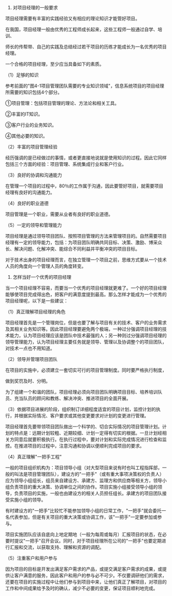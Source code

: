 
1. 对项目经理的一般要求

项目经理需要有丰富的实践经验又有相应的理论知识才能管好项目。

在我国，项目经理一般由优秀的工程师成长起来，这些工程师一般通过自学、培训、

师长的传帮带、自己的实践及总结经过若干项目的历练才能成长为一名优秀的项目经理。

一个合格的项目经理，至少应当具备如下的素质。

（1）足够的知识

参考前面的"图4-1项目管理团队需要的专业知识领域"，信息系统项目的项目经理所需要的知识包括4个部分。

①项目管理：包括项目管理的理论、方法论和相关工具。

②丰富的IT知识。

③客户行业的业务知识。

④其他必要的知识。

（2）丰富的项目管理经验

经历强调的是已经做过的事情，或者更直接地说就是使用知识的过程。因此它同样包括三个方面的经验：项目管理、系统集成行业和客户行业。

（3）良好的协调和沟通能力

在管理一个项目的过程中，80％的工作属于沟通，因此要管好项目，就需要项目经理有良好的沟通能力。

（4）良好的职业道德

项目管理是一个职业，需要从业者有良好的职业道德。

（5）一定的领导和管理能力

项目经理是通过领导项目团队、按照项目管理的方法来管理项目的。自然需要项目经理有一定的领导能力，包括：为项目团队明确共同目标、决策、激励、博采众长、解决问题、化解冲突、能综合不同利益并平衡冲突的项目目标。

对于技术出身的项目经理而言，在独立管理一个项目之前，思维方式要从一个技术人员的角度向一个管理人员的角度转变。

1. 怎样当好一个优秀的项目经理

当一个项目经理不容易，而要当一个优秀的项目经理就更难了。一个好的项目经理能够使项目完成得出色，把客户的满意度提到最高。那么怎样才能成为一个优秀的项目经理呢，以下是一些建议：

（1）真正理解项目经理的角色

项目经理首先是一个管理岗位，但是也要了解与项目有关的技术、客户的业务需求及其相关业务知识等。因此项目经理要避免两个极端，一种过分强调项目经理的技术能力，认为项目经理应该是团队中技术最强的人；另一种则过分强调项目经理的领导管理能力，认为项目经理主要任务就是领导、管理以及协调整个的项目团队，对技术一点也不用知道。

（2）领导并管理项目团队

在项目的实施中，必须建立一套切实可行的项目管理制度。同时要严格执行制度，

做到奖罚及时、分明。

为了组建一个和谐的团队，项目经理必须向项目团队明确项目目标、培养培训队员、充当队员的顾问和教练、解决冲突、推进项目的全面开展。

（3）依据项目进展的阶段，组织制订详细程度适宜的项目计划，监控计划的执行，并根据实际情况、客户要求或其他变更要求对计划的变更进行管理。

项目经理首先要带领项目团队做出一个科学的、切合实际情况的项目管理计划。计划的特点是：远期计划较粗、近期较细、计划一定得有切实的根据。一旦计划经相关方同意后就要积极执行。在执行过程中，要对计划和实际完成情况进行检查和监控。在推进项目的过程中，注意沟通和协调以便顺利完成项目的要求。

（4）真正理解"一把手工程"

一般的项目组织机构为：项目领导小组（对大型项目来说有时也叫工程指挥部，一般的叫法是项目管理团队），建设方的"一把手"（或有重大事项决策权的负责人）应为领导小组组长，组员来自建设方、承建方、监理方和供应商等相关方，领导小组负责项目的重大决策、协调单位之间的协作。项目实施小组接受领导小组的领导，负责项目的实施，一般也由建设方的相关人员担任组长。承建方的项目团队接受实施小组的领导。

有时建设方的"一把手"比较忙不能参加领导小组的日常工作，"一把手"就会委托一名代表参加，但是有关项目的重大决策或协调工作，该"一把手"一定要参加或参与。

项目实施团队应该自底向上地定期地（一般为每周或每月）汇报项目的状态，在必要时提议"一把手"召开会议。同时，对于项目经理所在公司的"一把手"也要定期进行汇报和交流，以获取支持、理解和资源的调配。

（5）注重客户和用户参与

因为项目的目标是开发出满足客户需求的产品，或提交满足客户需求的成果，或提供让客户满意的服务，因此客户和用户的参与必不可少。不仅要调研他们的需求，还要在项目的实施过程中让他们参与到项目中来，让他们真正了解项目，对项目的工作和中间成果给予及时的确认，减少不必要的变更，保证项目顺利地完成。
